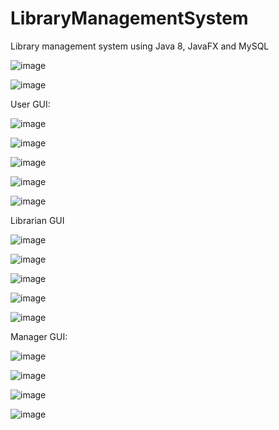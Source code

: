 # LibraryManagementSystem
Library management system using Java 8, JavaFX and MySQL 


![image](https://user-images.githubusercontent.com/38383227/126371666-bf2fd839-52cc-4bc0-923b-cbc89743d1f8.png)

![image](https://user-images.githubusercontent.com/38383227/126371824-39610760-0d55-4074-9089-b855c2e86a1d.png)

User GUI:

![image](https://user-images.githubusercontent.com/38383227/126371868-768c0b78-bb0e-4b5e-9a83-dd428e69b029.png)

![image](https://user-images.githubusercontent.com/38383227/126371895-f30aa6e6-d36d-42e7-bbe6-a4d2923755b8.png)

![image](https://user-images.githubusercontent.com/38383227/126371923-a91db52e-30b7-4d12-babc-ce300ad317ac.png)

![image](https://user-images.githubusercontent.com/38383227/126371948-4a99b876-7930-4311-8c9d-befd61850345.png)

![image](https://user-images.githubusercontent.com/38383227/126371970-c8cbea92-191b-4ca0-a8fc-a537620fe02b.png)

Librarian GUI

![image](https://user-images.githubusercontent.com/38383227/126372010-40893a86-8277-4305-825b-97ef05350fac.png)

![image](https://user-images.githubusercontent.com/38383227/126372127-ec0c5203-e3f9-4b6c-8b54-bd7f9c3b215f.png)

![image](https://user-images.githubusercontent.com/38383227/126372156-13db166e-1a19-43a2-b464-485fc1f38ff0.png)

![image](https://user-images.githubusercontent.com/38383227/126372184-cf57d5ae-5dd4-4da5-a18f-91c14d8f3318.png)

![image](https://user-images.githubusercontent.com/38383227/126372220-29bec2d0-59c0-408e-99d7-e2a222172299.png)

Manager GUI:

![image](https://user-images.githubusercontent.com/38383227/126372287-88fb3058-1e63-4311-87f8-a9447734da24.png)

![image](https://user-images.githubusercontent.com/38383227/126372329-fe8cc0d5-9979-40ad-b60d-af9b333af165.png)

![image](https://user-images.githubusercontent.com/38383227/126372358-88e1c925-a0ae-44dd-a451-1d20601f794a.png)

![image](https://user-images.githubusercontent.com/38383227/126372386-5b9f8556-6b27-416d-90e3-d27c6f8d4494.png)
